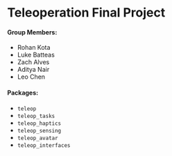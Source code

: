 # Teleoperation Final Project

#### Group Members:
- Rohan Kota
- Luke Batteas
- Zach Alves
- Aditya Nair
- Leo Chen

#### Packages:
- `teleop`
- `teleop_tasks`
- `teleop_haptics`
- `teleop_sensing`
- `teleop_avatar`
- `teleop_interfaces`
